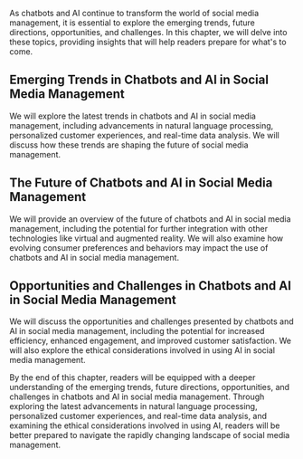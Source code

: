 
As chatbots and AI continue to transform the world of social media management, it is essential to explore the emerging trends, future directions, opportunities, and challenges. In this chapter, we will delve into these topics, providing insights that will help readers prepare for what's to come.

Emerging Trends in Chatbots and AI in Social Media Management
----------------------------------------------------------------------------

We will explore the latest trends in chatbots and AI in social media management, including advancements in natural language processing, personalized customer experiences, and real-time data analysis. We will discuss how these trends are shaping the future of social media management.

The Future of Chatbots and AI in Social Media Management
-----------------------------------------------------------------------

We will provide an overview of the future of chatbots and AI in social media management, including the potential for further integration with other technologies like virtual and augmented reality. We will also examine how evolving consumer preferences and behaviors may impact the use of chatbots and AI in social media management.

Opportunities and Challenges in Chatbots and AI in Social Media Management
-----------------------------------------------------------------------------------------

We will discuss the opportunities and challenges presented by chatbots and AI in social media management, including the potential for increased efficiency, enhanced engagement, and improved customer satisfaction. We will also explore the ethical considerations involved in using AI in social media management.

By the end of this chapter, readers will be equipped with a deeper understanding of the emerging trends, future directions, opportunities, and challenges in chatbots and AI in social media management. Through exploring the latest advancements in natural language processing, personalized customer experiences, and real-time data analysis, and examining the ethical considerations involved in using AI, readers will be better prepared to navigate the rapidly changing landscape of social media management.
